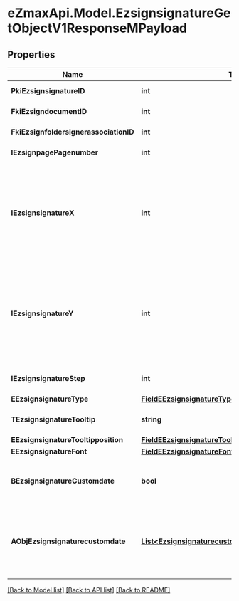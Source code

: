 
# eZmaxApi.Model.EzsignsignatureGetObjectV1ResponseMPayload

## Properties

Name | Type | Description | Notes
------------ | ------------- | ------------- | -------------
**PkiEzsignsignatureID** | **int** | The unique ID of the Ezsignsignature | 
**FkiEzsigndocumentID** | **int** | The unique ID of the Ezsigndocument | 
**FkiEzsignfoldersignerassociationID** | **int** | The unique ID of the Ezsignfoldersignerassociation | 
**IEzsignpagePagenumber** | **int** | The page number in the Ezsigndocument | 
**IEzsignsignatureX** | **int** | The X coordinate (Horizontal) where to put the Ezsignsignature on the page.  Coordinate is calculated at 100dpi (dot per inch). So for example, if you want to put the Ezsignsignature 2 inches from the left border of the page, you would use \&quot;200\&quot; for the X coordinate. | 
**IEzsignsignatureY** | **int** | The Y coordinate (Vertical) where to put the Ezsignsignature on the page.  Coordinate is calculated at 100dpi (dot per inch). So for example, if you want to put the Ezsignsignature 3 inches from the top border of the page, you would use \&quot;300\&quot; for the Y coordinate. | 
**IEzsignsignatureStep** | **int** | The step when the Ezsignsigner will be invited to sign | 
**EEzsignsignatureType** | [**FieldEEzsignsignatureType**](FieldEEzsignsignatureType.md) |  | 
**TEzsignsignatureTooltip** | **string** | A tooltip that will be presented to Ezsignsigner about the Ezsignsignature | [optional] 
**EEzsignsignatureTooltipposition** | [**FieldEEzsignsignatureTooltipposition**](FieldEEzsignsignatureTooltipposition.md) |  | [optional] 
**EEzsignsignatureFont** | [**FieldEEzsignsignatureFont**](FieldEEzsignsignatureFont.md) |  | [optional] 
**BEzsignsignatureCustomdate** | **bool** | Whether the Ezsignsignature has a custom date format or not. (Only possible when eEzsignsignatureType is **Name** or **Handwritten**) | [optional] 
**AObjEzsignsignaturecustomdate** | [**List&lt;EzsignsignaturecustomdateResponseCompound&gt;**](EzsignsignaturecustomdateResponseCompound.md) | An array of custom date blocks that will be filled at the time of signature.  Can only be used if bEzsignsignatureCustomdate is true.  Use an empty array if you don&#39;t want to have a date at all. | [optional] 

[[Back to Model list]](../README.md#documentation-for-models)
[[Back to API list]](../README.md#documentation-for-api-endpoints)
[[Back to README]](../README.md)

